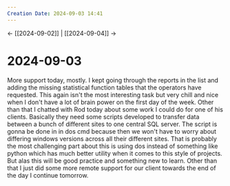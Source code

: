 ```yaml
---
Creation Date: 2024-09-03 14:41
---
```


<- [[2024-09-02]] | [[2024-09-04]]  ->

# 2024-09-03
More support today, mostly. I kept going through the reports in the list and
adding the missing statistical function tables that the operators have
requested. This again isn't the most interesting task but very chill and nice
when I don't have a lot of brain power on the first day of the week. Other than
that I chatted with Rod today about some work I could do for one of his clients.
Basically they need some scripts developed to transfer data between a bunch of
different sites to one central SQL server. The script is gonna be done in in dos
cmd because then we won't have to worry about differing windows versions across
all their different sites. That is probably the most challenging part about this
is using dos instead of something like python which has much better utility when
it comes to this style of projects. But alas this will be good practice and
something new to learn. Other than that I just did some more remote support for
our client towards the end of the day I continue tomorrow.